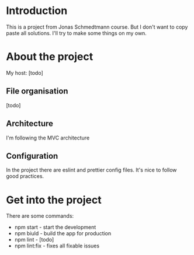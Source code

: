 # Introduction

This is a project from Jonas Schmedtmann course. But I don't want to copy paste all solutions. I'll try to make some things on my own.

# About the project

My host: [todo]

## File organisation

[todo]

## Architecture

I'm following the MVC architecture

## Configuration

In the project there are eslint and prettier config files. It's nice to follow good practices.

# Get into the project

There are some commands:
- npm start - start the development
- npm biuld - build the app for production
- npm lint - [todo]
- npm lint:fix - fixes all fixable issues
